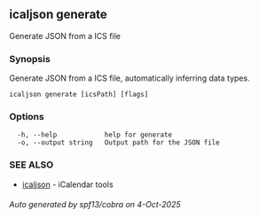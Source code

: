 ## icaljson generate

Generate JSON from a ICS file

### Synopsis

Generate JSON from a ICS file, automatically inferring data types.

```
icaljson generate [icsPath] [flags]
```

### Options

```
  -h, --help            help for generate
  -o, --output string   Output path for the JSON file
```

### SEE ALSO

* [icaljson](icaljson.md)	 - iCalendar tools

###### Auto generated by spf13/cobra on 4-Oct-2025
